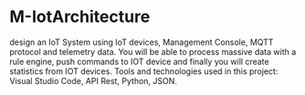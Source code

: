 # M-IotArchitecture
design an IoT System using IoT devices, Management Console, MQTT  protocol and telemetry data. You will be able to process massive data with a rule engine, push commands to IOT device and finally you will create statistics from IOT devices. Tools and  technologies used in this project: Visual Studio Code, API Rest, Python, JSON.

